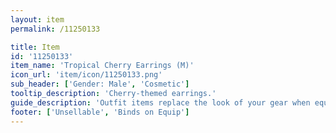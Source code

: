 ```yaml
---
layout: item
permalink: /11250133

title: Item
id: '11250133'
item_name: 'Tropical Cherry Earrings (M)'
icon_url: 'item/icon/11250133.png'
sub_header: ['Gender: Male', 'Cosmetic']
tooltip_description: 'Cherry-themed earrings.'
guide_description: 'Outfit items replace the look of your gear when equipped.'
footer: ['Unsellable', 'Binds on Equip']
---
```

